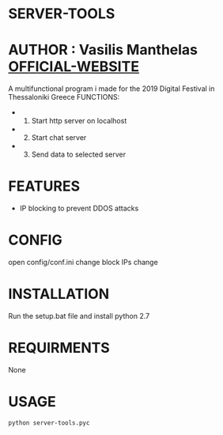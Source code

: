 # SERVER-TOOLS
# AUTHOR : Vasilis Manthelas [OFFICIAL-WEBSITE](http://j0ck3r2004.000webhostapp.com/)
A multifunctional program i made for the 2019 Digital Festival in Thessaloniki Greece
FUNCTIONS:
- 1) Start http server on localhost
- 2) Start chat server
- 3) Send data to selected server
# FEATURES
- IP blocking to prevent DDOS attacks
# CONFIG
open config/conf.ini
change block IPs
change
# INSTALLATION
Run the setup.bat file and install python 2.7
# REQUIRMENTS
None
# USAGE
```sh
python server-tools.pyc
```

